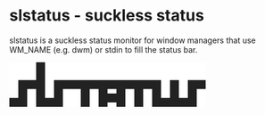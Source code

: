 slstatus - suckless status
==========================
slstatus is a suckless status monitor for window managers that use WM_NAME
(e.g. dwm) or stdin to fill the status bar.

![slstatus-logo](slstatus.svg)
